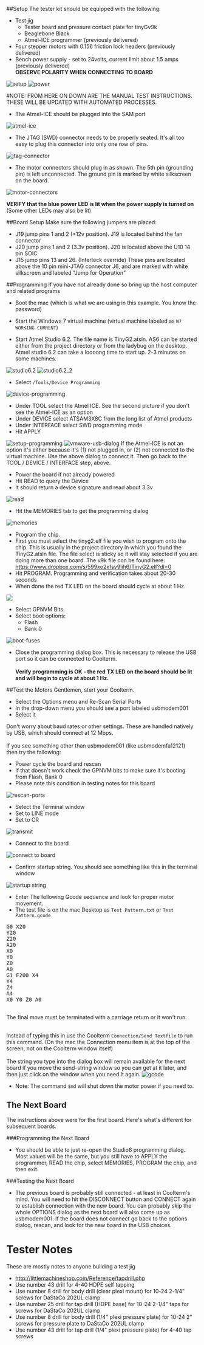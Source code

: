 ##Setup
The tester kit should be equipped with the following:
* Test jig 
  * Tester board and pressure contact plate for tinyGv9k
  * Beaglebone Black
  * Atmel-ICE programmer (previously delivered)
* Four stepper motors with 0.156 friction lock headers (previously delivered)
* Bench power supply - set to 24volts, current limit about 1.5 amps (previously delivered)<br>
**OBSERVE POLARITY WHEN CONNECTING TO BOARD**

![setup](https://farm4.staticflickr.com/3845/14787093530_92e84aa772_b.jpg)
![power](https://farm4.staticflickr.com/3859/14787227777_24e21d4ea5_b.jpg)

#NOTE: FROM HERE ON DOWN ARE THE MANUAL TEST INSTRUCTIONS. THESE WILL BE UPDATED WITH AUTOMATED PROCESSES.

* The Atmel-ICE should be plugged into the SAM port

![atmel-ice](https://farm3.staticflickr.com/2912/14813475953_7781856e74_b.jpg)

* The JTAG (SWD) connector needs to be properly seated. It's all too easy to plug this connector into only one row of pins.

![jtag-connector](https://farm3.staticflickr.com/2927/14607120307_1fdab4157f_b.jpg)

* The motor connectors should plug in as shown. The 5th pin (grounding pin) is left unconnected. The ground pin is marked by white silkscreen on the board.

![motor-connectors](https://farm4.staticflickr.com/3898/14606999538_19c8b88de2_b.jpg)

**VERIFY that the blue power LED is lit when the power supply is turned on**<br>
(Some other LEDs may also be lit)

##Board Setup
Make sure the following jumpers are placed:
* J19 jump pins 1 and 2 (+12v position). J19 is located behind the fan connector
* J20 jump pins 1 and 2 (3.3v position). J20 is located above the U10 14 pin SOIC
* J15 jump pins 13 and 26. (Interlock override) These pins are located above the 10 pin mini-JTAG connector J6, and are marked with white silkscreen and labeled "Jump for Operation"

##Programming
If you have not already done so bring up the host computer and related programs
* Boot the mac (which is what we are using in this example. You know the password)
* Start the Windows 7 virtual machine (virtual machine labeled as `W7 WORKING CURRENT`)

* Start Atmel Studio 6.2. The file name is TinyG2.atsln. AS6 can be started either from the project directory or from the ladybug on the desktop. Atmel studio 6.2 can take a loooong time to start up. 2-3 minutes on some machines.

![studio6.2](https://farm4.staticflickr.com/3847/14790500471_6c7aba38db_b.jpg)
![studio6.2_2](https://farm4.staticflickr.com/3904/14660499388_fa0c9cb5bc_b.jpg)

* Select `/Tools/Device Programming`

![device-programming](https://farm4.staticflickr.com/3902/14606994178_5385b2c3fe_b.jpg)

* Under TOOL select the Atmel ICE. See the second picture if you don't see the Atmel-ICE as an option 
* Under DEVICE select ATSAM3X8C from the long list of Atmel products
* Under INTERFACE select SWD programming mode
* Hit APPLY

![setup-programming](https://farm6.staticflickr.com/5596/14793276122_775356456f_b.jpg)
![vmware-usb-dialog](https://farm4.staticflickr.com/3915/14846789962_315b1fb2b8_b.jpg)
If the Atmel-ICE is not an option it's either because it's (1) not plugged in, or (2) not connected to the virtual machine. Use the above dialog to connect it. Then go back to the TOOL / DEVICE / INTERFACE step, above.

* Power the board if not already powered
* Hit READ to query the Device
* It should return a device signature and read about 3.3v

![read](https://farm4.staticflickr.com/3853/14790490561_3c5e88d333_b.jpg)

* Hit the MEMORIES tab to get the programming dialog

![memories](https://farm4.staticflickr.com/3904/14793271732_1052df055e_b.jpg)

* Program the chip. 
* First you must select the tinyg2.elf file you wish to program onto the chip. This is usually in the project directory in which you found the TinyG2.atsln file. The file select is sticky so it will stay selected if you are doing more than one board.
  The v9k file con be found here: https://www.dropbox.com/s/599xo2xfsy9lih6/TinyG2.elf?dl=0
* Hit PROGRAM. Programming and verification takes about 20-30 seconds
* When done the red TX LED on the board should cycle at about 1 Hz.

![](https://farm4.staticflickr.com/3885/14606985478_22c4f78c2a_b.jpg)

* Select GPNVM Bits. 
* Select boot options:
  * Flash
  * Bank 0

![boot-fuses](https://farm6.staticflickr.com/5557/14660500899_fd6205cbe7_b.jpg)

* Close the programming dialog box. This is necessary to release the USB port so it can be connected to Coolterm.<br><br>
**Verify programming is OK - the red TX LED on the board should be lit and will begin to cycle at about 1 Hz.**

##Test the Motors
Gentlemen, start your Coolterm.

* Select the Options menu and Re-Scan Serial Ports
* In the drop-down menu you should see a port labeled usbmodem001
* Select it

Don't worry about baud rates or other settings. These are handled natively by USB, which should connect at 12 Mbps.<br><br>
If you see something other than usbmodem001 (like usbmodemfa12121) then try the following:
* Power cycle the board and rescan
* If that doesn't work check the GPNVM bits to make sure it's booting from Flash, Bank 0
* Please note this condition in testing notes for this board

![rescan-ports](https://farm3.staticflickr.com/2919/14606961019_465d4811c4_b.jpg)

* Select the Terminal window
* Set to LINE mode 
* Set to CR

![transmit](https://farm6.staticflickr.com/5555/14606959559_128d4b7fda_b.jpg)

* Connect to the board

![connect to board](https://farm6.staticflickr.com/5587/14607097897_2271207ae0_b.jpg)

* Confirm startup string. You should see something like this in the terminal window

![startup string](https://farm3.staticflickr.com/2899/14770612536_398eb602f0_b.jpg)

* Enter The following Gcode sequence and look for proper motor movement. 
* The test file is on the mac Desktop as `Test Pattern.txt` or `Test Pattern.gcode`
<pre>
G0 X20
Y20
Z20
A20
X0
Y0
Z0
A0
G1 F200 X4
Y4
Z4
A4
X0 Y0 Z0 A0

</pre>
The final move must be terminated with a carriage return or it won't run.<br><br>

Instead of typing this in use the Coolterm `Connection/Send Textfile` to run this command. (On the mac the Connection menu item is at the top of the screen, not on the Coolterm window itself)<br><br>
The string you type into the dialog box will remain available for the next board if you move the send-string window so you can get at it later, and then just click on the window when you need it again.
![gcode](https://farm4.staticflickr.com/3871/14607094947_a11a866053_b.jpg)

* Note: The command `$md` will shut down the motor power if you need to.

## The Next Board
The instructions above were for the first board. Here's what's different for subsequent boards.

###Programming the Next Board
* You should be able to just re-open the Studio6 programming dialog. Most values will be the same, but you still have to APPLY the programmer, READ the chip, select MEMORIES, PROGRAM the chip, and then exit.

###Testing the Next Board
* The previous board is probably still connected - at least in Coolterm's mind. You will need to hit the DISCONNECT button and CONNECT again to establish connection with the new board. You can probably skip the whole OPTIONS dialog as the next board will also come up as usbmodem001. If the board does not connect go back to the options dialog, rescan, and look for the new board in the USB choices.


# Tester Notes
These are mostly notes to anyone building a test jig
* http://littlemachineshop.com/Reference/tapdrill.php
* Use number 43 drill for 4-40 HDPE self tapping
* Use number 8 drill for body drill (clear plexi mount) for 10-24 2-1/4" screws for DaStaCo 202UL clamp
* Use number 25 drill for tap drill (HDPE base) for 10-24 2-1/4" taps for screws for DaStaCo 202UL clamp
* Use number 8 drill for body drill (1/4" plexi pressure plate) for 10-24 2" screws for pressure plate to DaStaCo 202UL clamp
* Use number 43 drill for tap drill (1/4" plexi pressure plate) for 4-40 tap screws